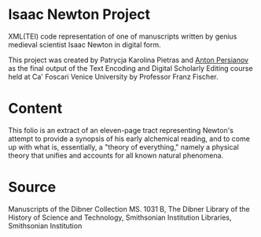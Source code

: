 # Isaac Newton Project

XML(TEI) code representation of one of manuscripts written by genius medieval scientist Isaac Newton in digital form.

This project was created by Patrycja Karolina Pietras and [Anton Persianov](https://github.com/antonpersi) as the final output of the Text Encoding and Digital Scholarly Editing course held at Ca' Foscari Venice University by Professor Franz Fischer.

# Content

This folio is an extract of an eleven-page tract representing Newton's attempt to provide a synopsis of his early alchemical reading, and to come up with what is, essentially, a "theory of everything," namely a physical theory that unifies and accounts for all known natural phenomena.

# Source 

Manuscripts of the Dibner Collection MS. 1031 B, The Dibner Library of the History of Science and Technology, Smithsonian Institution Libraries, Smithsonian Institution
